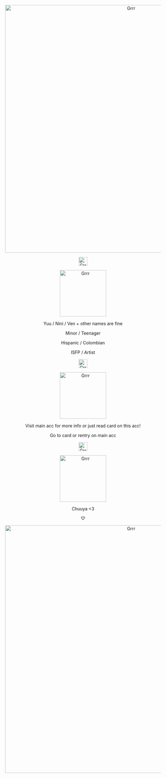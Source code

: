 <p align="center">
<img width="800" src="https://watermelon.crd.co/assets/images/gallery16/c635a734.gif?v=6332de85" alt="Grrr">
</p>




<p align="center">
<img width="28" src="https://watermelon.crd.co/assets/images/gallery06/048c64fe.gif?v=6332de85" alt="Grrr">
</p>


<p align="center">
<img width="150" src="https://i.pinimg.com/736x/e8/1b/07/e81b075450b357934b7b0b8af2b6c571.jpg" alt="Grrr">
</p>

<p align="center">
Yuu / Nini / Ven + other names are fine
</p>

<p align="center">
Minor / Teenager
</p>


<p align="center">
Hispanic / Colombian
</p>

<p align="center">
ISFP / Artist
</p>

<p align="center">
<img width="28" src="https://watermelon.crd.co/assets/images/gallery06/fd0e4f6a.gif?v=6332de85" alt="Grrr">
</p>

<p align="center">
<img width="150" src="https://i.pinimg.com/564x/fb/46/8f/fb468fe0dea3919d8dd182fb56d43596.jpg" alt="Grrr">
</p>

<p align="center">
Visit main acc for more info or just read card on this acc!
</p>


<p align="center">
Go to card or rentry on main acc
</p>

<p align="center">
<img width="28" src="https://watermelon.crd.co/assets/images/gallery06/b3c77f81.gif?v=6332de85" alt="Grrr">
</p>

<p align="center">
<img width="150" src="https://i.pinimg.com/564x/6c/8a/25/6c8a25e1e6afbd3921b9eda140b0ab3c.jpg" alt="Grrr">
</p>

<p align="center">
Chuuya <3
</p>

<p align="center">
‪‪♡‬
</p>

<p align="center">
<img width="800" src="https://watermelon.crd.co/assets/images/gallery16/663d3253.gif?v=6332de85" alt="Grrr">
</p>

